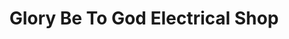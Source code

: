 ---
title: "Glory Be To God Electrical Shop"
url: /accra/glory-be-to-god-electrical-shop/
shop: electronics
---